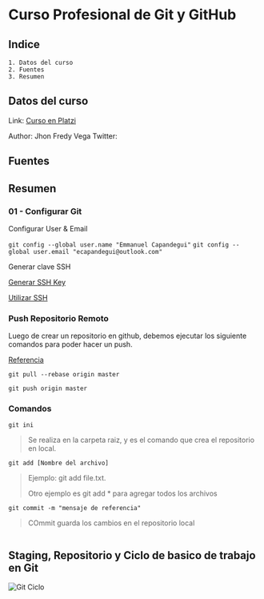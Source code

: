 # Curso Profesional de Git y GitHub

## Indice
    1. Datos del curso
    2. Fuentes
    3. Resumen

## Datos del curso
Link: [Curso en Platzi](https://platzi.com/clases/1557-git-github/)

Author: Jhon Fredy Vega
Twitter:

## Fuentes

## Resumen

### 01 - Configurar Git
Configurar User & Email

`git config --global user.name "Emmanuel Capandegui"`
`git config --global user.email "ecapandegui@outlook.com"`

Generar clave SSH

[Generar SSH Key](https://help.github.com/es/github/authenticating-to-github/generating-a-new-ssh-key-and-adding-it-to-the-ssh-agent)

[Utilizar SSH](https://medium.com/@ancizj393/crear-una-clave-ssh-en-git-y-vincular-en-tu-cuenta-de-github-e7a6b22bc93f)


### Push Repositorio Remoto
Luego de crear un repositorio en github, debemos ejecutar los siguiente comandos para poder hacer un push.

[Referencia](https://stackoverflow.com/questions/24114676/git-error-failed-to-push-some-refs-t)


`git pull --rebase origin master`

`git push origin master`



### Comandos

`git ini`
> Se realiza en la carpeta raiz, y es el comando que crea el repositorio en local.

`git add [Nombre del archivo]`
> Ejemplo: git add file.txt.
>
> Otro ejemplo es git add * para agregar todos los archivos

`git commit -m "mensaje de referencia"`
> COmmit guarda los cambios en el repositorio local
~~~
~~~


## Staging, Repositorio y Ciclo de basico de trabajo en Git

![Git Ciclo](\images\git_01.PNG)

